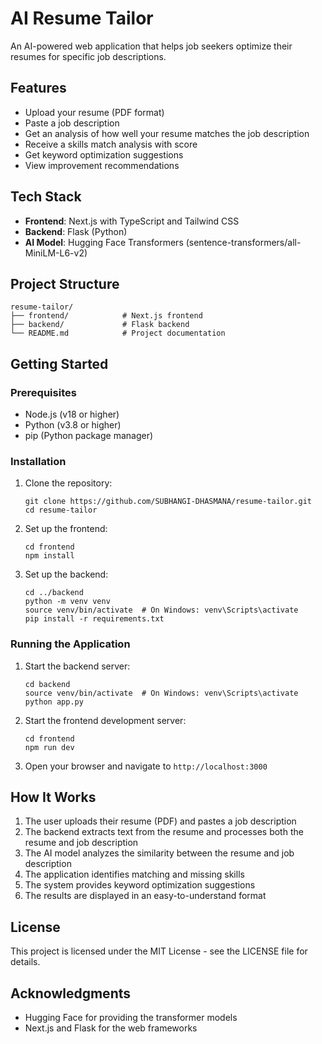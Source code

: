 # AI Resume Tailor

An AI-powered web application that helps job seekers optimize their resumes for specific job descriptions.

## Features

- Upload your resume (PDF format)
- Paste a job description
- Get an analysis of how well your resume matches the job description
- Receive a skills match analysis with score
- Get keyword optimization suggestions
- View improvement recommendations

## Tech Stack

- **Frontend**: Next.js with TypeScript and Tailwind CSS
- **Backend**: Flask (Python)
- **AI Model**: Hugging Face Transformers (sentence-transformers/all-MiniLM-L6-v2)

## Project Structure

```
resume-tailor/
├── frontend/            # Next.js frontend
├── backend/             # Flask backend
└── README.md            # Project documentation
```

## Getting Started

### Prerequisites

- Node.js (v18 or higher)
- Python (v3.8 or higher)
- pip (Python package manager)

### Installation

1. Clone the repository:
   ```
   git clone https://github.com/SUBHANGI-DHASMANA/resume-tailor.git
   cd resume-tailor
   ```

2. Set up the frontend:
   ```
   cd frontend
   npm install
   ```

3. Set up the backend:
   ```
   cd ../backend
   python -m venv venv
   source venv/bin/activate  # On Windows: venv\Scripts\activate
   pip install -r requirements.txt
   ```

### Running the Application

1. Start the backend server:
   ```
   cd backend
   source venv/bin/activate  # On Windows: venv\Scripts\activate
   python app.py
   ```

2. Start the frontend development server:
   ```
   cd frontend
   npm run dev
   ```

3. Open your browser and navigate to `http://localhost:3000`

## How It Works

1. The user uploads their resume (PDF) and pastes a job description
2. The backend extracts text from the resume and processes both the resume and job description
3. The AI model analyzes the similarity between the resume and job description
4. The application identifies matching and missing skills
5. The system provides keyword optimization suggestions
6. The results are displayed in an easy-to-understand format

## License

This project is licensed under the MIT License - see the LICENSE file for details.

## Acknowledgments

- Hugging Face for providing the transformer models
- Next.js and Flask for the web frameworks
